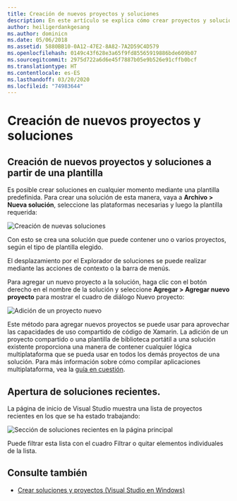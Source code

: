 ```yaml
---
title: Creación de nuevos proyectos y soluciones
description: En este artículo se explica cómo crear proyectos y soluciones en Visual Studio para Mac
author: heiligerdankgesang
ms.author: dominicn
ms.date: 05/06/2018
ms.assetid: 5880BB10-0A12-47E2-8A82-7A2D59C4D579
ms.openlocfilehash: 0149c43f628e3a65f9fd85565919886bde609b07
ms.sourcegitcommit: 2975d722a6d6e45f7887b05e9b526e91cffb0bcf
ms.translationtype: HT
ms.contentlocale: es-ES
ms.lasthandoff: 03/20/2020
ms.locfileid: "74983644"
---
```

# <a name="creating-new-projects-and-solutions"></a>Creación de nuevos proyectos y soluciones

## <a name="creating-new-projects-and-solutions-from-a-template"></a>Creación de nuevos proyectos y soluciones a partir de una plantilla

Es posible crear soluciones en cualquier momento mediante una plantilla predefinida. Para crear una solución de esta manera, vaya a **Archivo > Nueva solución**, seleccione las plataformas necesarias y luego la plantilla requerida:

![Creación de nuevas soluciones](media/projects-and-solutions-image0.png)

Con esto se crea una solución que puede contener uno o varios proyectos, según el tipo de plantilla elegido.

El desplazamiento por el Explorador de soluciones se puede realizar mediante las acciones de contexto o la barra de menús.

Para agregar un nuevo proyecto a la solución, haga clic con el botón derecho en el nombre de la solución y seleccione **Agregar > Agregar nuevo proyecto** para mostrar el cuadro de diálogo Nuevo proyecto:

![Adición de un proyecto nuevo](media/projects-and-solutions-image4.png)

Este método para agregar nuevos proyectos se puede usar para aprovechar las capacidades de uso compartido de código de Xamarin. La adición de un proyecto compartido o una plantilla de biblioteca portátil a una solución existente proporciona una manera de contener cualquier lógica multiplataforma que se pueda usar en todos los demás proyectos de una solución. Para más información sobre cómo compilar aplicaciones multiplataforma, vea la [guía en cuestión](https://developer.xamarin.com/guides/cross-platform/application_fundamentals/code-sharing/).

## <a name="opening-recent-solutions"></a>Apertura de soluciones recientes.

La página de inicio de Visual Studio muestra una lista de proyectos recientes en los que se ha estado trabajando:

![Sección de soluciones recientes en la página principal](media/create-new-projects-recent.png)

Puede filtrar esta lista con el cuadro Filtrar o quitar elementos individuales de la lista.

## <a name="see-also"></a>Consulte también

- [Crear soluciones y proyectos (Visual Studio en Windows)](/visualstudio/ide/creating-solutions-and-projects)